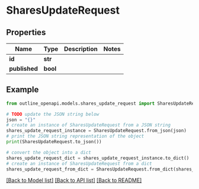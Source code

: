 # SharesUpdateRequest


## Properties

Name | Type | Description | Notes
------------ | ------------- | ------------- | -------------
**id** | **str** |  | 
**published** | **bool** |  | 

## Example

```python
from outline_openapi.models.shares_update_request import SharesUpdateRequest

# TODO update the JSON string below
json = "{}"
# create an instance of SharesUpdateRequest from a JSON string
shares_update_request_instance = SharesUpdateRequest.from_json(json)
# print the JSON string representation of the object
print(SharesUpdateRequest.to_json())

# convert the object into a dict
shares_update_request_dict = shares_update_request_instance.to_dict()
# create an instance of SharesUpdateRequest from a dict
shares_update_request_from_dict = SharesUpdateRequest.from_dict(shares_update_request_dict)
```
[[Back to Model list]](../README.md#documentation-for-models) [[Back to API list]](../README.md#documentation-for-api-endpoints) [[Back to README]](../README.md)


